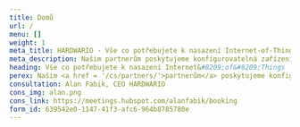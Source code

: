 ```yaml
---
title: Domů
url: /
menu: []
weight: 1
meta_title: HARDWARIO - Vše co potřebujete k nasazení Internet‑of‑Things | IoT zařízení | IoT hardware | Konektivita | Cloudové služby
meta_description: Našim partnerům poskytujeme konfigurovatelná zařízení internetu věcí (IoT), konektivitu a cloudové služby. Společně úspěšně zavádíme projekty IoT ve výrobě, zemědělství, maloobchodě, zdravotnictví a správě majetku.
heading: Vše co potřebujete k nasazení Internet&#8209;of&#8209;Things
perex: Našim <a href = '/cs/partners/'>partnerům</a> poskytujeme konfigurovatelná zařízení internetu věcí (IoT), konektivitu a cloudové služby. Společně úspěšně zavádíme projekty IoT ve výrobě, zemědělství, maloobchodě, zdravotnictví a správě majetku.
consultation: Alan Fabik, CEO HARDWARIO
cons_img: alan.png
cons_link: https://meetings.hubspot.com/alanfabik/booking
form_id: 639542e0-1147-41f3-afc6-964b8785780e
---
```

